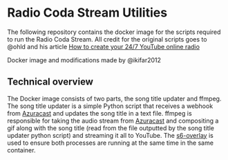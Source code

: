 # Radio Coda Stream Utilities
The following repository contains the docker image for the scripts required to run the Radio Coda Stream.
All credit for the original scripts goes to @ohld and his article [How to create your 24/7 YouTube online radio](https://okhlopkov.medium.com/how-to-create-your-24-7-youtube-online-radio-ca9e6834c192)

Docker image and modifications made by @ikifar2012

## Technical overview
The Docker image consists of two parts, the song title updater and ffmpeg.
The song title updater is a simple Python script that receives a webhook from [Azuracast] and updates the song title in a text file.
ffmpeg is responsible for taking the audio stream from [Azuracast] and compositing a gif along with the song title (read from the file outputted by the song title updater python script)
and streaming it all to YouTube.
The [s6-overlay] is used to ensure both processes are running at the same time in the same container.

[Azuracast]: https://github.com/AzuraCast/AzuraCast
[s6-overlay]: https://github.com/just-containers/s6-overlay